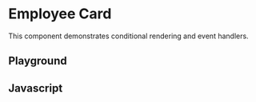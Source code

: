 # Employee Card

This component demonstrates conditional rendering and event handlers.

<script src="/components/employee.js" type="module"></script>

<style>
  ardi-employee {
    max-width: var(--demo-max-width);
    width: 100%;
  }
</style>

## Playground

<element-story>
  <script type="application/json">
    {
      "name": {
        "type": "text"
      },
      "position": {
        "type": "text"
      },
      "phone": {
        "type": "text"
      },
      "email": {
        "type": "text"
      },
      "photo": {
        "type": "text"
      }
    }
  </script>
  <ardi-employee
    name="Ashley Fox"
    position="Chief Technical Officer"
    phone="1234567890"
    email="ashely@fake.com"
    photo="/assets/ashley.png"
  ></ardi-employee>
</element-story>

## Javascript

[](../components/employee.js ':include')
